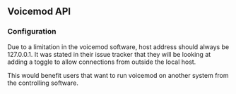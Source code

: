 ## Voicemod API

### Configuration

Due to a limitation in the voicemod software, host address should always be 127.0.0.1.
It was stated in their issue tracker that they will be looking at adding a toggle to
allow connections from outside the local host.

This would benefit users that want to run voicemod on another system from the controlling software.
